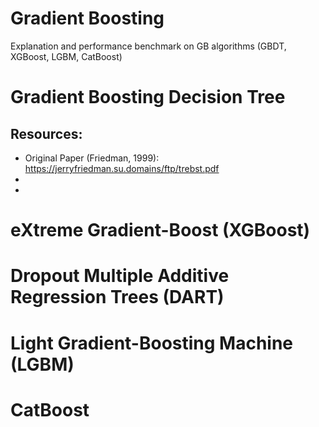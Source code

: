 # Gradient Boosting
Explanation and performance benchmark on GB algorithms (GBDT, XGBoost, LGBM, CatBoost)

# Gradient Boosting Decision Tree
## Resources:
- Original Paper (Friedman, 1999): https://jerryfriedman.su.domains/ftp/trebst.pdf 
- 
- 

# eXtreme Gradient-Boost (XGBoost)

# Dropout Multiple Additive Regression Trees (DART)

# Light Gradient-Boosting Machine (LGBM)

# CatBoost
